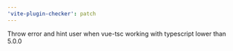 ```yaml
---
'vite-plugin-checker': patch
---
```


Throw error and hint user when vue-tsc working with typescript lower than 5.0.0
